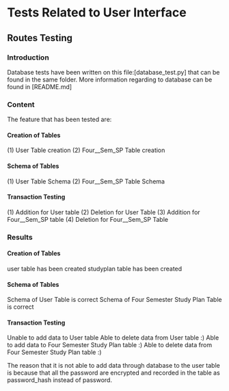 # Tests Related to User Interface

## Routes Testing

### Introduction 
Database tests have been written on this file:[database_test.py] that can be found in the same folder.
More information regarding to database can be found in [README.md]

### Content
The feature that has been tested are:

#### Creation of Tables
(1) User Table creation
(2) Four__Sem_SP Table creation

#### Schema of Tables
(1) User Table Schema
(2) Four__Sem_SP Table Schema

#### Transaction Testing
(1) Addition for User table
(2) Deletion for User Table
(3) Addition for Four__Sem_SP table
(4) Deletion for Four__Sem_SP Table


### Results

#### Creation of Tables
user table has been created
studyplan table has been created

#### Schema of Tables
Schema of User Table is correct
Schema of Four Semester Study Plan Table is correct

#### Transaction Testing
Unable to add data to User table
Able to delete data from User table :)
Able to add data to Four Semester Study Plan table :)
Able to delete data from Four Semester Study Plan table :)

The reason that it is not able to add data through database to the user table is because that all the password are encrypted and recorded in the table as password_hash instead of password.
